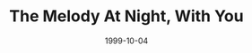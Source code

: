 ---
discogs_id: 373626
discogs_master_id: 347489
title: The Melody At Night, With You
artists: ['Keith Jarrett']
date: 1999-10-04
genre: ['Jazz']
image: The Melody At Night, With You-373626.jpg
label: ECM Records
country: Europe
video: https://www.youtube.com/watch?v=Uhq8FModc8Q
category: Keith Jarrett
---